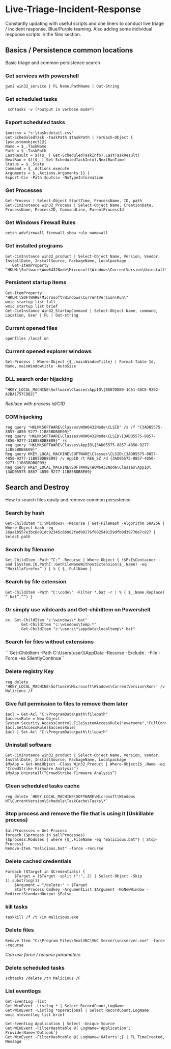 # Live-Triage-Incident-Response
Constantly updating with useful scripts and one liners to conduct live triage / incident response. Blue/Purple teaming.
Also adding some individual response scripts in the files section.
 
 ## Basics / Persistence common locations
 Basic triage and common persistence search
 
 
 
 ### Get services with powershell
 ```reg query HKLM\SYSTEM\CurrentControlSet\Services /s /v "ImagePath"
 gwmi win32_service | FL Name,PathName | Out-String 
 ```
 ### Get scheduled tasks
 ``` schtasks -v (*output in verbose mode*)```
 
 ### Export scheduled tasks
```$taskPath = "*"
$outcsv = "c:\tasksdetail.csv"
Get-ScheduledTask -TaskPath $taskPath | ForEach-Object { [pscustomobject]@{
Name = $_.TaskName
Path = $_.TaskPath
LastResult = $(($_ | Get-ScheduledTaskInfo).LastTaskResult)
NextRun = $(($_ | Get-ScheduledTaskInfo).NextRunTime)
Status = $_.State
Command = $_.Actions.execute
Arguments = $_.Actions.Arguments }} |
Export-Csv -Path $outcsv -NoTypeInformation 
```
### Get Processes
``` Get-Process winword, explorer | Format-List *
Get-Process | Select-Object StartTime, ProcessName, ID, path
Get-CimInstance win32_Process | Select-Object Name, CreationDate, ProcessName, ProcessID, CommandLine, ParentProcessId 
 ```
### Get Windows Firewall Rules
```netsh advfirewall firewall show rule name=all ```

### Get installed programs
```
Get-CimInstance win32_product | Select-Object Name, Version, Vendor, InstallDate, InstallSource, PackageName, Localpackage
   Get-ItemProperty “HKLM:\Software\Wow6432Node\Microsoft\Windows\CurrentVersion\Uninstall\”
 ```
### Persistent startup items
```Get-ItemProperty "HKCU:\SOFTWARE\Microsoft\Windows\CurrentVersion\Run\"
Get-ItemProperty "HKLM:\SOFTWARE\Microsoft\Windows\CurrentVersion\Run\"
wmic startup list full
wmic startup list brief
Get-CimInstance Win32_StartupCommand | Select-Object Name, command, Location, User | FL | Out-string
```
### Current opened files
```openfiles /local on ```

### Current opened explorer windows
```reg add "HKCU\Software\Microsoft\Windows\CurrentVersion\Explorer" /v "DesktopProcess" /t REG_DWORD /d "0" /f
Get-Process | Where-Object {$_.mainWindowTitle} | Format-Table Id, Name, mainWindowtitle -AutoSize
```
### DLL search order hijacking

```“HKEY_LOCAL_MACHINE\Software\Classes\AppID\{BD07DDB9-1C61-4DCE-9202-A2BA1757CDB2}”```

*Replace with process id/CID*

### COM hijacking
```
reg query "HKLM\SOFTWARE\Classes\WOW6432Node\CLSID" /s /f "{3AD05575-8857-4850-9277-11B85BDB8E09}”
reg query "HKLM\SOFTWARE\Classes\WOW6432Node\CLSID\{3AD05575-8857-4850-9277-11B85BDB8E09}" /s
reg query "HKLM\SOFTWARE\Classes\AppID\{3AD05575-8857-4850-9277-11B85BDB8E09}"
Reg query HKEY_LOCAL_MACHINE\SOFTWARE\Classes\CLSID\{3AD05575-8857-4850-9277-11B85BDB8E09} /v AppID /t REG_SZ /d {3AD05575-8857-4850-9277-11B85BDB8E09}
Reg query HKEY_LOCAL_MACHINE\SOFTWARE\WOW6432Node\Classes\AppID\{3AD05575-8857-4850-9277-11B85BDB8E09}
```
 ## Search and Destroy
 How to search files easily and remove common persistence
 
 
 
 ### Search by hash
```Get-ChildItem “C:\Windows\ -Recurse | Get-FileHash -Algorithm SHA256 | Where-Object hash -eq 26aa1b557e3bc6e91dc92345c6b982fed98276f082549159dfb0d39770e7c827 | Select path```

 ### Search by filename
``` Get-ChildItem -Path “C:” -Recurse | Where-Object { !$PsIsContainer -and [System.IO.Path]::GetFileNameWithoutExtension($_.Name) -eq “MozillaFirefox” } | % { $_.FullName } ```

 ### Search by file extension 
 ```
Get-ChildItem -Path "C:\code\" -Filter *.bat -r | % { $_.Name.Replace( “.bat”,””) } 
```
 ### Or simply use wildcards and Get-childItem on Powershell
 
 ```
 ex. Get-ChildItem "c:\windows\*.bat"
        Get-ChildItem "c:\windows\temp.*"
        Get-ChildItem "c:\users\*\appdata\localtemp\*.bat" 
```
 ### Search for files without extensions

```Get-ChildItem -Path C:\Users\[user]\AppData -Recurse -Exclude *.* -File -Force -ea SilentlyContinue``
 
 ### Delete registry Key
 
 ```reg delete 'HKEY_LOCAL_MACHINE\Software\Microsoft\Windows\CurrentVersion\Run\' /v Malicious /f```
 
 ### Give full permission to files to remove them later
```
$acl = Get-Acl "C:\ProgramData\path\filepath"
$accessRule = New-Object System.Security.AccessControl.FileSystemAccessRule("everyone","FullControl","Allow")
$acl.SetAccessRule($accessRule)
$acl | Set-Acl "C:\ProgramData\path\filepath"
```
 ### Uninstall software

```
Get-CimInstance win32_product | Select-Object Name, Version, Vendor, InstallDate, InstallSource, PackageName, Localpackage
$MyApp = Get-WmiObject -Class Win32_Product | Where-Object{$_.Name -eq "CrowdStrike Firmware Analysis"}
$MyApp.Uninstall(“CrowdStrike Firmware Analysis”)
```

 ### Clean scheduled tasks cache

```reg delete `HKEY_LOCAL_MACHINE\SOFTWARE\Microsoft\Windows NT\CurrentVersion\Schedule\TaskCache\Tasks\*´ ```
 
 ### Stop process and remove the file that is using it (Unkillable process)

```
$allProcesses = Get-Process
foreach ($process in $allProcesses) 
{$process.Modules | where {$_.FileName -eq "malicious.bat"} | Stop-Process}
Remove-Item "malicious.bat" -force -recurse
```

### Delete cached credentials

```$Credentials = (cmdkey /list | Where-Object {$_ -like “*Target=*"})
Foreach ($Target in $Credentials) {
    $Target = ($Target -split (":", 2) | Select-Object -Skip 1).substring(1)
    $Argument = "/delete:" + $Target
    Start-Process Cmdkey -ArgumentList $Argument -NoNewWindow -RedirectStandardOutput $False
```
### kill tasks

```taskkill /f /t /im malicious.exe```

### Delete files

```del "C:\Program Files\RealVNC\VNC Server\vncserver.exe" -force -recurse
Remove-Item "C:\Program Files\RealVNC\VNC Server\vncserver.exe" -force -recurse
```
*Can use force / recurse parameters*

### Delete scheduled tasks

```
schtasks /delete /tn Malicious /F
```

### List eventlogs
``` Get-WinEvent -LogName "Windows Powershell"
Get-EventLog -list
Get-WinEvent -Listlog * | Select RecordCount,LogName 
Get-WinEvent -Listlog *operational | Select RecordCount,LogName
wmic nteventlog list brief

Get-EventLog Application | Select -Unique Source
Get-WinEvent -FilterHashtable @{ LogName='Application'; ProviderName='Outlook'}
Get-WinEvent -FilterHashtable @{ LogName='OAlerts';} | FL TimeCreated, Message ```

```
